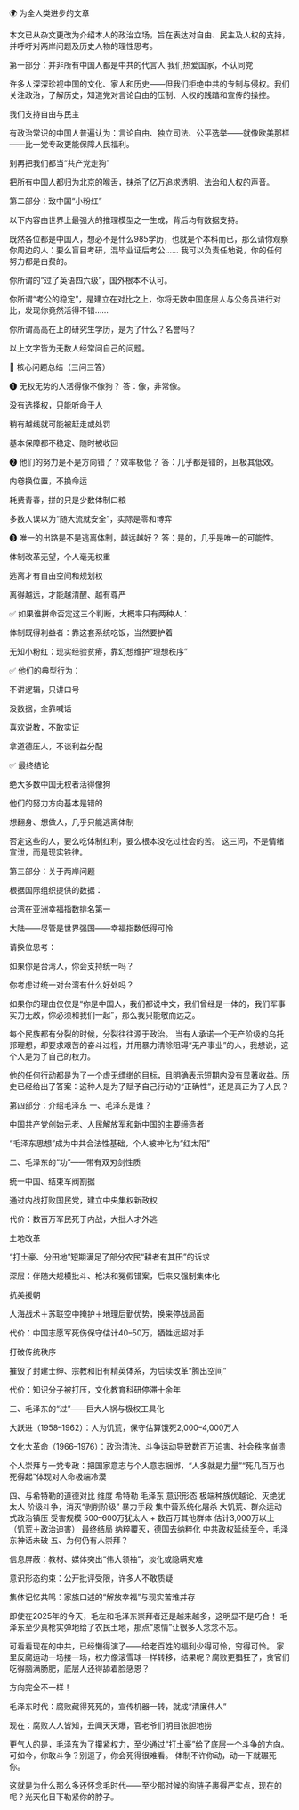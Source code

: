 🌍 为全人类进步的文章

本文已从杂文更改为介绍本人的政治立场，旨在表达对自由、民主及人权的支持，并呼吁对两岸问题及历史人物的理性思考。

第一部分：并非所有中国人都是中共的代言人
我们热爱国家，不认同党

许多人深深珍视中国的文化、家人和历史——但我们拒绝中共的专制与侵权。我们关注政治，了解历史，知道党对言论自由的压制、人权的践踏和宣传的操控。

我们支持自由与民主

有政治常识的中国人普遍认为：言论自由、独立司法、公平选举——就像欧美那样——比一党专政更能保障人民福利。

别再把我们都当“共产党走狗”

把所有中国人都归为北京的喉舌，抹杀了亿万追求透明、法治和人权的声音。

第二部分：致中国“小粉红”

以下内容由世界上最强大的推理模型之一生成，背后均有数据支持。

既然各位都是中国人，想必不是什么985学历，也就是个本科而已，那么请你观察你周边的人：要么盲目考研，混毕业证后考公……
我可以负责任地说，你的任何努力都是白费的。

你所谓的“过了英语四六级”，国外根本不认可。

你所谓“考公的稳定”，是建立在对比之上，你将无数中国底层人与公务员进行对比，发现你竟然活得不错……

你所谓高高在上的研究生学历，是为了什么？名誉吗？

以上文字皆为无数人经常问自己的问题。

🎯 核心问题总结（三问三答）

❶ 无权无势的人活得像不像狗？
答：像，非常像。

没有选择权，只能听命于人

稍有越线就可能被赶走或处罚

基本保障都不稳定、随时被收回

❷ 他们的努力是不是方向错了？效率极低？
答：几乎都是错的，且极其低效。

内卷换位置，不换命运

耗费青春，拼的只是少数体制口粮

多数人误以为“随大流就安全”，实际是零和博弈

❸ 唯一的出路是不是逃离体制，越远越好？
答：是的，几乎是唯一的可能性。

体制改革无望，个人毫无权重

逃离才有自由空间和规划权

离得越远，才能越清醒、越有尊严

✅ 如果谁拼命否定这三个判断，大概率只有两种人：

体制既得利益者：靠这套系统吃饭，当然要护着

无知小粉红：现实经验贫瘠，靠幻想维护“理想秩序”

✅ 他们的典型行为：

不讲逻辑，只讲口号

没数据，全靠喊话

喜欢说教，不敢实证

拿道德压人，不谈利益分配

✅ 最终结论

绝大多数中国无权者活得像狗

他们的努力方向基本是错的

想翻身、想做人，几乎只能逃离体制

否定这些的人，要么吃体制红利，要么根本没吃过社会的苦。
这三问，不是情绪宣泄，而是现实铁律。

第三部分：关于两岸问题

根据国际组织提供的数据：

台湾在亚洲幸福指数排名第一

大陆——尽管是世界强国——幸福指数低得可怜

请换位思考：

如果你是台湾人，你会支持统一吗？

你考虑过统一对台湾有什么好处吗？

如果你的理由仅仅是“你是中国人，我们都说中文，我们曾经是一体的，我们军事实力无敌，你必须和我们一起”，那么我只能敬而远之。

每个民族都有分裂的时候，分裂往往源于政治。
当有人承诺一个无产阶级的乌托邦理想，却要求艰苦的奋斗过程，并用暴力清除阻碍“无产事业”的人，我想说，这个人是为了自己的权力。

他的任何行动都是为了一个虚无缥缈的目标，且明确表示短期内没有显著收益。历史已经给出了答案：这种人是为了赋予自己行动的“正确性”，还是真正为了人民？

第四部分：介绍毛泽东
一、毛泽东是谁？

中国共产党创始元老、人民解放军和新中国的主要缔造者

“毛泽东思想”成为中共合法性基础，个人被神化为“红太阳”

二、毛泽东的“功”——带有双刃剑性质

统一中国、结束军阀割据

通过内战打败国民党，建立中央集权新政权

代价：数百万军民死于内战，大批人才外逃

土地改革

“打土豪、分田地”短期满足了部分农民“耕者有其田”的诉求

深层：伴随大规模批斗、枪决和冤假错案，后来又强制集体化

抗美援朝

人海战术＋苏联空中掩护＋地理后勤优势，换来停战局面

代价：中国志愿军死伤保守估计40–50万，牺牲远超对手

打破传统秩序

摧毁了封建士绅、宗教和旧有精英体系，为后续改革“腾出空间”

代价：知识分子被打压，文化教育科研停滞十余年

三、毛泽东的“过”——巨大人祸与极权工具化

大跃进（1958–1962）：人为饥荒，保守估算饿死2,000–4,000万人

文化大革命（1966–1976）：政治清洗、斗争运动导致数百万迫害、社会秩序崩溃

个人崇拜与一党专政：把国家意志与个人意志捆绑，“人多就是力量”“死几百万也死得起”体现对人命极端冷漠

四、与希特勒的道德对比
维度	希特勒	毛泽东
意识形态	极端种族优越论、灭绝犹太人	阶级斗争，消灭“剥削阶级”
暴力手段	集中营系统化屠杀	大饥荒、群众运动式政治镇压
受害规模	500–600万犹太人 + 数百万其他群体	估计3,000万以上（饥荒＋政治迫害）
最终结局	纳粹覆灭，德国去纳粹化	中共政权延续至今，毛泽东神话未破
五、为何仍有人崇拜？

信息屏蔽：教材、媒体突出“伟大领袖”，淡化或隐瞒灾难

意识形态约束：公开批评受限，许多人不敢质疑

集体记忆共鸣：家族口述的“解放幸福”与现实苦难并存

即使在2025年的今天，毛左和毛泽东崇拜者还是越来越多，这明显不是巧合！
毛泽东至少真枪实弹地给了农民土地，那点“恩情”让很多人念念不忘。

可看看现在的中共，已经懒得演了——给老百姓的福利少得可怜，穷得可怜。
家里反腐运动一场接一场，权力像滚雪球一样转移，结果呢？腐败更猖狂了，贪官们吃得脑满肠肥，底层人还得舔着脸感恩？

方向完全不一样！

毛泽东时代：腐败藏得死死的，宣传机器一转，就成“清廉伟人”

现在：腐败人人皆知，丑闻天天爆，官老爷们明目张胆地捞

更气人的是，毛泽东为了攥紧权力，至少通过“打土豪”给了底层一个斗争的方向。
可如今，你敢斗争？别逗了，你会死得很难看。
体制不许你动，动一下就碾死你。

这就是为什么那么多还怀念毛时代——至少那时候的狗链子裹得严实点，现在的呢？光天化日下勒紧你的脖子。

